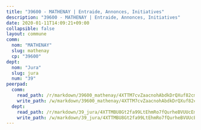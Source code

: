 ```yaml
---
title: "39600 - MATHENAY | Entraide, Annonces, Initiatives"
description: "39600 - MATHENAY | Entraide, Annonces, Initiatives"
date: 2020-01-11T14:09:21+09:00
collapsible: false
layout: commune
comm:
  nom: "MATHENAY"
  slug: mathenay
  cp: "39600"
dept:
  nom: "Jura"
  slug: jura
  num: "39"
peerpad:
  comm:
    read_path: /r/markdown/39600_mathenay/4XTTM7cvZaacnohAbdkDrQXuf82cmt6JcTK1cSgUeDovc79nE
    write_path: /w/markdown/39600_mathenay/4XTTM7cvZaacnohAbdkDrQXuf82cmt6JcTK1cSgUeDovc79nE-K3TgUCpzGjw6TyHz3wZHYtqgvjbpGEBvLYKTsqgcD1WW1M4f49v2pGQLdxkvTsmdDWmmHT5gPo9UbzqRipWrFc74UEHDWFR5q3UMggxGqYguDkLwcgJFQt4Jf74YzSiHUzAvrF8z
  dept:
    read_path: /r/markdown/39_jura/4XTTMBU8Gt2fa99LtEhmRo7fQurheBVUUcEmcUcrj82YN8mg7
    write_path: /w/markdown/39_jura/4XTTMBU8Gt2fa99LtEhmRo7fQurheBVUUcEmcUcrj82YN8mg7-K3TgTcNZmu4vnNMaCfgcL8UVTLrMMzc995tkrcbQnJrz2QJUTFFzY77q7ECMK21XeFnonjpMWqFzgVngXjdq8HzYe3HRbuYXbvX8ofWBv48UvWuvbrbp8aQGQQcfezWASxj7orH1
---
```


